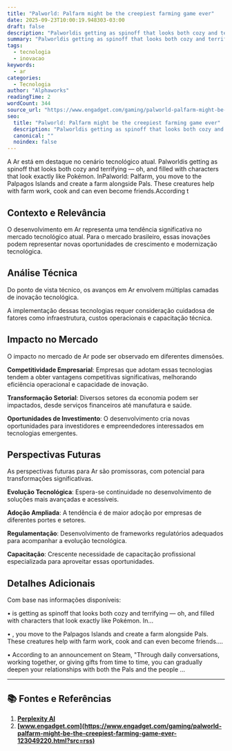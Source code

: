 ```yaml
---
title: "Palworld: Palfarm might be the creepiest farming game ever"
date: 2025-09-23T10:00:19.948303-03:00
draft: false
description: "Palworldis getting as spinoff that looks both cozy and terrifying — oh, and filled with characters that look exactly like Pokémon. InPalworld: Palfarm, you m..."
summary: "Palworldis getting as spinoff that looks both cozy and terrifying — oh, and filled with characters that look exactly like Pokémon. InPalworld: Palfarm, you m..."
tags:
  - tecnologia
  - inovacao
keywords:
  - ar
categories:
  - Tecnologia
author: "Alphaworks"
readingTime: 2
wordCount: 344
source_url: "https://www.engadget.com/gaming/palworld-palfarm-might-be-the-creepiest-farming-game-ever-123049220.html?src=rss"
seo:
  title: "Palworld: Palfarm might be the creepiest farming game ever"
  description: "Palworldis getting as spinoff that looks both cozy and terrifying — oh, and filled with characters that look exactly like Pokémon. InPalworld: Palfarm, you m..."
  canonical: ""
  noindex: false
---
```


A Ar está em destaque no cenário tecnológico atual. Palworldis getting as spinoff that looks both cozy and terrifying — oh, and filled with characters that look exactly like Pokémon. InPalworld: Palfarm, you move to the Palpagos Islands and create a farm alongside Pals. These creatures help with farm work, cook and can even become friends.According t

## Contexto e Relevância

O desenvolvimento em Ar representa uma tendência significativa no mercado tecnológico atual. Para o mercado brasileiro, essas inovações podem representar novas oportunidades de crescimento e modernização tecnológica.
## Análise Técnica

Do ponto de vista técnico, os avanços em Ar envolvem múltiplas camadas de inovação tecnológica.



A implementação dessas tecnologias requer consideração cuidadosa de fatores como infraestrutura, custos operacionais e capacitação técnica.
## Impacto no Mercado

O impacto no mercado de Ar pode ser observado em diferentes dimensões.

**Competitividade Empresarial**: Empresas que adotam essas tecnologias tendem a obter vantagens competitivas significativas, melhorando eficiência operacional e capacidade de inovação.

**Transformação Setorial**: Diversos setores da economia podem ser impactados, desde serviços financeiros até manufatura e saúde.

**Oportunidades de Investimento**: O desenvolvimento cria novas oportunidades para investidores e empreendedores interessados em tecnologias emergentes.


## Perspectivas Futuras

As perspectivas futuras para Ar são promissoras, com potencial para transformações significativas.

**Evolução Tecnológica**: Espera-se continuidade no desenvolvimento de soluções mais avançadas e acessíveis.

**Adoção Ampliada**: A tendência é de maior adoção por empresas de diferentes portes e setores.

**Regulamentação**: Desenvolvimento de frameworks regulatórios adequados para acompanhar a evolução tecnológica.

**Capacitação**: Crescente necessidade de capacitação profissional especializada para aproveitar essas oportunidades.
## Detalhes Adicionais

Com base nas informações disponíveis:

• is getting as spinoff that looks both cozy and terrifying — oh, and filled with characters that look exactly like Pokémon. In...

• , you move to the Palpagos Islands and create a farm alongside Pals. These creatures help with farm work, cook and can even become friends....

• According to an announcement on Steam, "Through daily conversations, working together, or giving gifts from time to time, you can gradually deepen your relationships with both the Pals and the people ...



---

## 📚 Fontes e Referências

1. **[Perplexity AI](https://www.perplexity.ai/)**
2. **[www.engadget.com](https://www.engadget.com/gaming/palworld-palfarm-might-be-the-creepiest-farming-game-ever-123049220.html?src=rss)**
